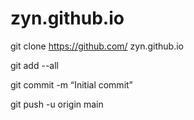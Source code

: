 # zyn.github.io
git clone https://github.com/ zyn.github.io

git add --all

git commit -m “Initial commit”

git push -u origin main
